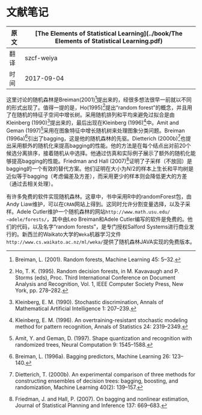 # 文献笔记

| 原文   | [The Elements of Statistical Learning](../book/The Elements of Statistical Learning.pdf) |
| ---- | ---------------------------------------- |
| 翻译   | szcf-weiya                               |
| 时间   | 2017-09-04                   |

这里讨论的随机森林是Breiman(2001)[^1]提出来的，经很多想法很早一前就以不同的形式出现了。值得一提的是，Ho(1995)[^2]提出“random forest”的概念，并且用了在随机的特征子空间中增长树。采用随机排列和平均来避免过拟合是由Kleinberg (1990)[^3]提出来的，最后出现在Kleinberg (1996)[^4]中。Amit and Geman (1997)[^5]采用在图象特征中增长随机树来处理图象分类问题。Breiman (1996a)[^6]引出了bagging，这是他的随机森林的先驱。Dietterich (2000b)[^7]也提出采用额外的随机化来提高bagging的性能。他的方法是在每个结点出对前20个候选分离排序，接着随机从中选择。他通过仿真和实际例子展示了额外的随机化能够提高bagging的性能。Friedman and Hall (2007)[^8]证明了子采样（不放回）是bagging的一个有效的替代方案。他们证明在大小为$N/2$的样本上生长和平均树是近似等于bagging（考虑偏差及方差），而采用更少的样本则会降低更大的方差（通过去相关处理）。

有许多免费的软件实现随机森林。这章中，书中采用R中的randomForest包，由Andy Liaw维护，可以在`CRAN`网站上得到。这同时允许分割变量选择，以及子采样。Adele Cutler维护一个随机森林的网站`http://www.math.usu.edu/∼adele/forests/`，其中由Leo Breiman和Adele Cutler编写的软件是免费的。他们的代码，以及名字“random forests”，是专门授权Salford Systems进行商业发行的。新西兰的Waikato大学的`Weka`机器学习文件`http://www.cs.waikato.ac.nz/ml/weka/`提供了随机森林JAVA实现的免费版本。

[^1]: Breiman, L. (2001). Random forests, Machine Learning 45: 5–32.
[^2]: Ho, T. K. (1995). Random decision forests, in M. Kavavaugh and P. Storms (eds), Proc. Third International Conference on Document Analysis and Recognition, Vol. 1, IEEE Computer Society Press, New York, pp. 278–282.
[^3]: Kleinberg, E. M. (1990). Stochastic discrimination, Annals of Mathematical Artificial Intelligence 1: 207–239.
[^4]: Kleinberg, E. M. (1996). An overtraining-resistant stochastic modeling method for pattern recognition, Annals of Statistics 24: 2319–2349.
[^5]: Amit, Y. and Geman, D. (1997). Shape quantization and recognition with randomized trees, Neural Computation 9: 1545–1588.
[^6]: Breiman, L. (1996a). Bagging predictors, Machine Learning 26: 123–140.
[^7]: Dietterich, T. (2000b). An experimental comparison of three methods for constructing ensembles of decision trees: bagging, boosting, and randomization, Machine Learning 40(2): 139–157.
[^8]: Friedman, J. and Hall, P. (2007). On bagging and nonlinear estimation, Journal of Statistical Planning and Inference 137: 669–683.
